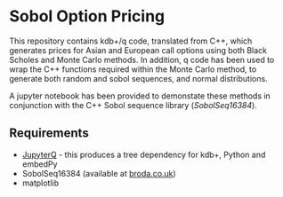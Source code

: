 # Sobol Option Pricing

This repository contains kdb+/q code, translated from C++, which generates prices for Asian and European call options using both Black Scholes and Monte Carlo methods. In addition, q code has been used to wrap the C++ functions required within the Monte Carlo method, to generate both random and sobol sequences, and normal distributions.

A jupyter notebook has been provided to demonstate these methods in conjunction with the C++ Sobol sequence library (_SobolSeq16384_).

## Requirements

- [JupyterQ](https://github.com/KxSystems/jupyterq) - this produces a tree dependency for kdb+, Python and embedPy
- SobolSeq16384 (available at [broda.co.uk](http://www.broda.co.uk/SobolSeq/SobolOptionPricing.ZIP))
- matplotlib